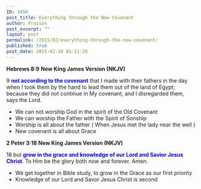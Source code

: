 ```yaml
---
ID: 3456
post_title: Everything through the New Covenant
author: Praison
post_excerpt: ""
layout: post
permalink: /2015/02/everything-through-the-new-covenant/
published: true
post_date: 2015-02-10 01:11:28
---
```

<strong>Hebrews 8:9</strong>
<strong> New King James Version (NKJV)</strong>

9 <span style="color: #0000ff;"><strong>not according to the covenant</strong></span> that I made with their fathers in the day when I took them by the hand to lead them out of the land of Egypt; because they did not continue in My covenant, and I disregarded them, says the Lord.
<ul>
	<li>We can not worship God in the spirit of the Old Covenant</li>
	<li>We can worship the Father with the Spirit of Sonship</li>
	<li>Worship is all about the father ( When Jesus met the lady near the well )</li>
	<li>New covenant is all about Grace</li>
</ul>
<strong>2 Peter 3:18</strong>
<strong> New King James Version (NKJV)</strong>

18 but <span style="color: #0000ff;"><strong>grow in the grace and knowledge of our Lord and Savior Jesus Christ</strong></span>.
To Him be the glory both now and forever. Amen.
<ul>
	<li>We get together in Bible study, to grow in the Grace as our first priority</li>
	<li>Knowledge of our Lord and Savor Jesus Christ is second</li>
</ul>
&nbsp;

&nbsp;